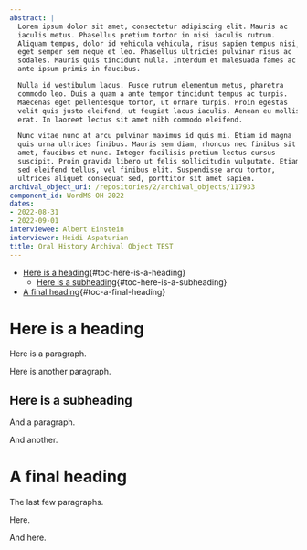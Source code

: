 ```yaml
---
abstract: |
  Lorem ipsum dolor sit amet, consectetur adipiscing elit. Mauris ac
  iaculis metus. Phasellus pretium tortor in nisi iaculis rutrum.
  Aliquam tempus, dolor id vehicula vehicula, risus sapien tempus nisi,
  eget semper sem neque et leo. Phasellus ultricies pulvinar risus ac
  sodales. Mauris quis tincidunt nulla. Interdum et malesuada fames ac
  ante ipsum primis in faucibus.

  Nulla id vestibulum lacus. Fusce rutrum elementum metus, pharetra
  commodo leo. Duis a quam a ante tempor tincidunt tempus ac turpis.
  Maecenas eget pellentesque tortor, ut ornare turpis. Proin egestas
  velit quis justo eleifend, ut feugiat lacus iaculis. Aenean eu mollis
  erat. In laoreet lectus sit amet nibh commodo eleifend.

  Nunc vitae nunc at arcu pulvinar maximus id quis mi. Etiam id magna
  quis urna ultrices finibus. Mauris sem diam, rhoncus nec finibus sit
  amet, faucibus et nunc. Integer facilisis pretium lectus cursus
  suscipit. Proin gravida libero ut felis sollicitudin vulputate. Etiam
  sed eleifend tellus, vel finibus elit. Suspendisse arcu tortor,
  ultrices aliquet consequat sed, porttitor sit amet sapien.
archival_object_uri: /repositories/2/archival_objects/117933
component_id: WordMS-OH-2022
dates:
- 2022-08-31
- 2022-09-01
interviewee: Albert Einstein
interviewer: Heidi Aspaturian
title: Oral History Archival Object TEST
---
```


-   [Here is a heading](#here-is-a-heading){#toc-here-is-a-heading}
    -   [Here is a
        subheading](#here-is-a-subheading){#toc-here-is-a-subheading}
-   [A final heading](#a-final-heading){#toc-a-final-heading}

# Here is a heading

Here is a paragraph.

Here is another paragraph.

## Here is a subheading

And a paragraph.

And another.

# A final heading

The last few paragraphs.

Here.

And here.
